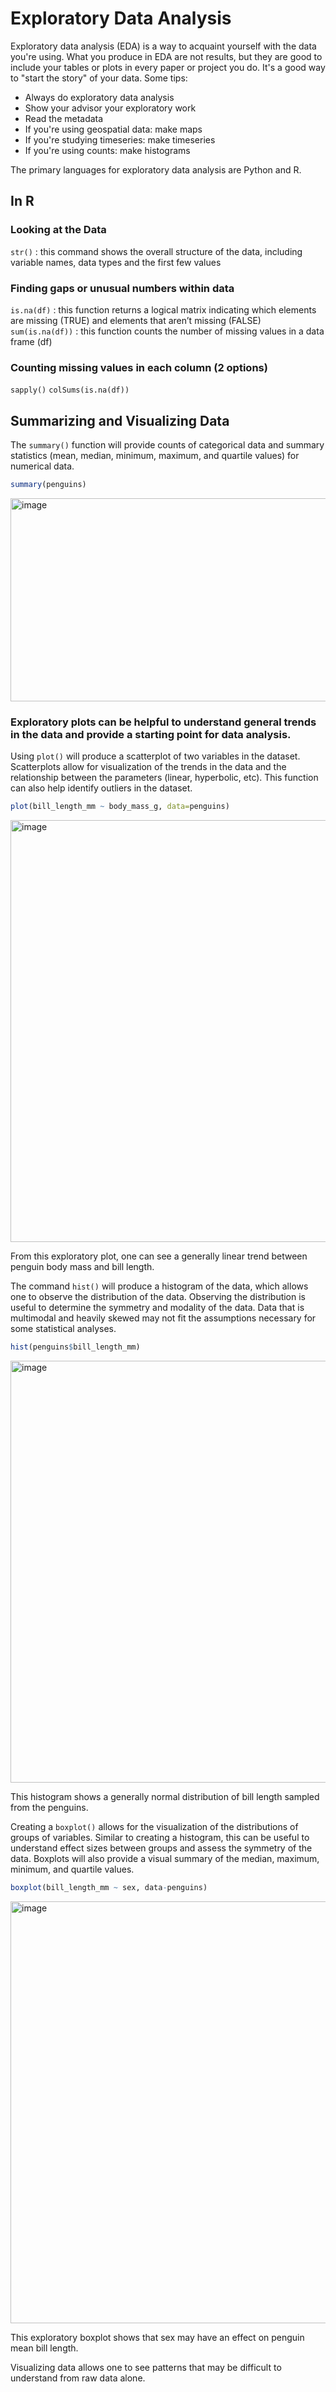 # Exploratory Data Analysis

Exploratory data analysis (EDA) is a way to acquaint yourself with the data you're using. What you produce in EDA are not results, but they are good to include your tables or plots in every paper or project you do. It's a good way to "start the story" of your data.
Some tips:
- Always do exploratory data analysis
- Show your advisor your exploratory work
- Read the metadata
- If you're using geospatial data: make maps
- If you're studying timeseries: make timeseries
- If you're using counts: make histograms
  
The primary languages for exploratory data analysis are Python and R.


## In R
### Looking at the Data

`str()` : this command shows the overall structure of the data, including variable names, data types and the first few values

### Finding gaps or unusual numbers within data
`is.na(df)` : this function returns a logical matrix indicating which elements are missing (TRUE) and elements that aren’t missing (FALSE)
`sum(is.na(df))` : this function counts the number of missing values in a data frame (df)
### Counting missing values in each column (2 options)
`sapply()`
`colSums(is.na(df))` 

## Summarizing and Visualizing Data

The `summary()` function will provide counts of categorical data and summary statistics (mean, median, minimum, maximum, and quartile values) for numerical data. 

```r
summary(penguins)
```
<img width="1099" height="325" alt="image" src="https://github.com/user-attachments/assets/b05ab199-ad92-445a-a737-11e54e31047b" />

### Exploratory plots can be helpful to understand general trends in the data and provide a starting point for data analysis.

Using `plot()` will produce a scatterplot of two variables in the dataset. Scatterplots allow for visualization of the trends in the data and the relationship between the parameters (linear, hyperbolic, etc). This function can also help identify outliers in the dataset.

```r
plot(bill_length_mm ~ body_mass_g, data=penguins)
```
<img width="780" height="675" alt="image" src="https://github.com/user-attachments/assets/6ae70df3-5b2b-4b12-8799-6ec03a366ad9" />

From this exploratory plot, one can see a generally linear trend between penguin body mass and bill length. 

The command `hist()` will produce a histogram of the data, which allows one to observe the distribution of the data. Observing the distribution is useful to determine the symmetry and modality of the data. Data that is multimodal and heavily skewed may not fit the assumptions necessary for some statistical analyses. 

```r
hist(penguins$bill_length_mm)
```
<img width="780" height="675" alt="image" src="https://github.com/user-attachments/assets/d86e7105-62b1-43a5-82ab-355bc538a46a" />


This histogram shows a generally normal distribution of bill length sampled from the penguins. 

Creating a `boxplot()` allows for the visualization of the distributions of groups of variables. Similar to creating a histogram, this can be useful to understand effect sizes between groups and assess the symmetry of the data. Boxplots will also provide a visual summary of the median, maximum, minimum, and quartile values. 

```r
boxplot(bill_length_mm ~ sex, data-penguins)
```
<img width="780" height="675" alt="image" src="https://github.com/user-attachments/assets/e1d88c65-ff57-4502-a30b-c424d0525548" />

This exploratory boxplot shows that sex may have an effect on penguin mean bill length. 


Visualizing data allows one to see patterns that may be difficult to understand from raw data alone. 

